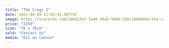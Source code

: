 ```yaml
---
title: "The Crags I"
date: 2022-04-09 11:03:41.507747
image: https://ucarecdn.com/340d13ef-5a46-49a5-9066-230c1068060e/the-crags-i.jpg
price: "2250"
size: "76 x 76cm"
sold: "Contact Us"
media: "Oil on Canvas"
---
```



